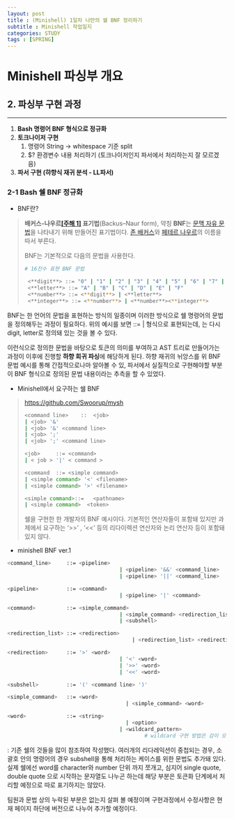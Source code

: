 ```yaml
---
layout: post
title : (Minishell) 1일차 나만의 쉘 BNF 정리하기 
subtitle : Minishell 작업일지
categories: STUDY
tags : [SPRING]
---
```


# Minishell 파싱부 개요

## 2. 파싱부 구현 과정

---

1. **Bash 명령어 BNF 형식으로 정규화**
2. **토크나이저 구현**
    1. 명령어 String → whitespace 기준 split
    2. $? 환경변수 내용 처리하기 (토크나이저인지 파서에서 처리하는지 잘 모르겠음)
3. **파서 구현 (햐향식 재귀 분석 - LL파서)**

### 2-1 Bash 쉘 BNF 정규화

- BNF란?

> **배커스-나우르[[주해 1]](https://ko.wikipedia.org/wiki/%EB%B0%B0%EC%BB%A4%EC%8A%A4-%EB%82%98%EC%9A%B0%EB%A5%B4_%ED%91%9C%EA%B8%B0%EB%B2%95#cite_note-1) 표기법**(Backus–Naur form), 약칭 **BNF**는 [문맥 자유 문법](https://ko.wikipedia.org/wiki/%EB%AC%B8%EB%A7%A5_%EC%9E%90%EC%9C%A0_%EB%AC%B8%EB%B2%95)을 나타내기 위해 만들어진 표기법이다. [존 배커스](https://ko.wikipedia.org/wiki/%EC%A1%B4_%EB%B0%B0%EC%BB%A4%EC%8A%A4)와 [페테르 나우르](https://ko.wikipedia.org/wiki/%ED%8E%98%ED%85%8C%EB%A5%B4_%EB%82%98%EC%9A%B0%EB%A5%B4)의 이름을 따서 부른다.
> 
> 
> BNF는 기본적으로 다음의 문법을 사용한다.
> 
> ```bash
> # 16진수 표현 BNF 문법 
> 
>  <**digit**> ::= "0" | "1" | "2" | "3" | "4" | "5" | "6" | "7" | "8" | "9"
>  <**letter**> ::= "A" | "B" | "C" | "D" | "E" | "F"
>  <**number**> ::= <**digit**> | <**letter**>
>  <**integer**> ::= <**number**> | <**number**><**integer**>
> ```
> 

BNF는 한 언어의 문법을 표현하는 방식의 일종이며 이러한 방식으로 쉘 명령어의 문법을 정의해두는 과정이 필요하다. 위의 예시를 보면 <integer> ::= <number> | <number><integer> 형식으로 표현되는데, <number>는 다시 digit, letter로 정의돼 있는 것을 볼 수 있다. 

이런식으로 정의한 문법을 바탕으로 토큰의 의미를  부여하고 AST 트리로 만들어가는 과정이 이후에 진행할 **하향 회귀 파싱**에 해당하게 된다. 하향 재귀의 뉘앙스를 위 BNF 문법 예시를 통해 간접적으로나마 알아볼 수 있, 파서에서 실질적으로 구현해야할 부분이 BNF 형식으로 정의된 문법 내용이라는 추측을 할 수 있었다.

- Minishell에서 요구하는 쉘 BNF

> https://github.com/Swoorup/mysh
> 
> 
> ```bash
> <command line>	::	<job>
> |	<job> '&'
> | <job> '&' <command line>
> |	<job> ';'
> |	<job> ';' <command line>
> 
> <job>		::=	<command>
> |	< job > '|' < command >
> 
> <command	::=	<simple command>
> |	<simple command> '<' <filename>
> |	<simple command> '>' <filename>
> 
> <simple command>::=	<pathname>
> |	<simple command>  <token>
> ```
> 
> 쉘을 구현한 한 개발자의 BNF 예시이다. 기본적인 연산자들이 포함돼 있지만 과제에서 요구하는 ‘>>’ , ‘<<’ 등의 리다이렉션 연산자와 논리 연산자 등이 포함돼 있지 않다.
> 

- minishell BNF ver.1

```bash
<command_line>     ::= <pipeline>
							   		| <pipeline> '&&' <command_line>
							  		| <pipeline> '||' <command_line>

<pipeline>         ::= <command>
								  	| <pipeline> '|' <command>

<command>          ::= <simple_command>
								  	| <simple_command> <redirection_list>
								  	| <subshell>

<redirection_list> ::= <redirection>
										| <redirection_list> <redirection>

<redirection>      ::= '>' <word>
								  	| '<' <word>
								  	| '>>' <word>
								  	| '<<' <word>

<subshell>         ::= '(' <command line> ')'

<simple_command>   ::= <word>
									  | <simple_command> <word>

<word>             ::= <string>
									  | <option>
						  			| <wildcard_pattern>
											# wildcard 구현 방법은 감이 오지 않는데 BNF 수정이 필요할 경우 수정 예정
```

: 기존 쉘의 것들을 많이 참조하여 작성했다. 여러개의 리다레익션이 중첩되는 경우, 소괄호 안의 명령어의 경우 subshell을 통해 처리하는 케이스를 위한 문법도 추가돼 있다. 실제 쉘에선 word를 character와 number 단위 까지 쪼개고, 심지어 single quote, double quote 으로 시작하는 문자열도 나누곤 하는데 해당 부분은 토큰화 단계에서 처리할 예정으로 따로 표기하지는 않았다. 

팀원과 문법 상의 누락된 부분은 없는지 살펴 볼 예정이며 구현과정에서 수정사항은 현재 페이지 하단에 버전으로 나누어 추가할 예정이다.
